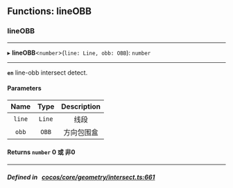 ## Functions: lineOBB

### lineOBB


___
▸ **lineOBB**<`number`\>(`line: Line, obb: OBB`): `number`
___


**`en`** 
line-obb intersect detect.



#### Parameters

| Name | Type | Description |
| :------: | :------: | :------: |
| `line` | `Line` | 线段  |
| `obb` | `OBB` | 方向包围盒  |

#### Returns `number` 0 或 非0

___


##### Defined in &nbsp;   [cocos/core/geometry/intersect.ts:661](https://github.com/cocos-creator/engine/blob/c7bf6b8a9/cocos/core/geometry/intersect.ts#L661)&nbsp;
